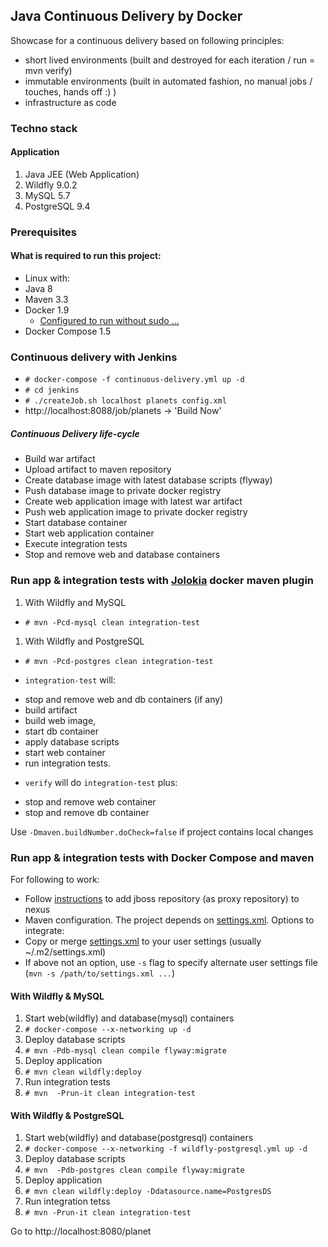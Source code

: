 ## Java Continuous Delivery by Docker

Showcase for a continuous delivery based on following principles:
 - short lived environments (built and destroyed for each iteration  / run = mvn verify)
 - immutable environments (built in automated fashion, no manual jobs / touches, hands off :) )
 - infrastructure as code

### Techno stack
#### Application
 1. Java JEE (Web Application)
 1. Wildfly 9.0.2
 1. MySQL 5.7
 1. PostgreSQL 9.4

### Prerequisites
#### What is required to run this project:
 - Linux with:
  - Java 8
  - Maven 3.3
  - Docker 1.9
    - [Configured to run without sudo ... ](https://docs.docker.com/engine/installation/ubuntulinux/#create-a-docker-group)
  - Docker Compose 1.5

### Continuous delivery with Jenkins
 - `# docker-compose -f continuous-delivery.yml up -d`
 - `# cd jenkins`
 - `# ./createJob.sh localhost planets config.xml`
 - http://localhost:8088/job/planets -> 'Build Now'

##### Continuous Delivery life-cycle
 - Build war artifact
 - Upload artifact to maven repository
 - Create database image with latest database scripts (flyway)
 - Push database image to private docker registry
 - Create web application image with latest war artifact
 - Push web application image to private docker registry
 - Start database container
 - Start web application container
 - Execute integration tests
 - Stop and remove web and database containers

### Run app & integration tests with [Jolokia][1] docker maven plugin
 1. With Wildfly and MySQL
  * `# mvn -Pcd-mysql clean integration-test`
 1. With Wildfly and PostgreSQL
  * `# mvn -Pcd-postgres clean integration-test`

 *  `integration-test` will:
  - stop and remove web and db containers (if any)
  - build artifact
  - build web image,
  - start db container
  - apply database scripts
  - start web container
  - run integration tests.
 *  `verify` will do `integration-test` plus:
  - stop and remove web container
  - stop and remove db container
 
Use `-Dmaven.buildNumber.doCheck=false` if project contains local changes

### Run app & integration tests with Docker Compose and maven

For following to work:
 - Follow [instructions][3] to add jboss repository (as proxy repository) to nexus
 - Maven configuration. The project depends on [settings.xml][4]. Options to integrate:
  - Copy or merge [settings.xml][4] to your user settings (usually ~/.m2/settings.xml)
  - If above not an option, use `-s` flag to specify alternate user settings file (`mvn -s /path/to/settings.xml ...`)

#### With Wildfly & MySQL
1. Start web(wildfly) and database(mysql) containers
 1. `# docker-compose --x-networking up -d`
1. Deploy database scripts
 1. `# mvn -Pdb-mysql clean compile flyway:migrate`
1. Deploy application
 1. `# mvn clean wildfly:deploy`
1. Run integration tests
 1. `# mvn  -Prun-it clean integration-test`
 
#### With Wildfly & PostgreSQL
1. Start web(wildfly) and database(postgresql) containers
 1. `# docker-compose --x-networking -f wildfly-postgresql.yml up -d`
1. Deploy database scripts
 1. `# mvn  -Pdb-postgres clean compile flyway:migrate`
1. Deploy application
 1. `# mvn clean wildfly:deploy -Ddatasource.name=PostgresDS`
1. Run integration tetss
 1. `# mvn -Prun-it clean integration-test`

Go to http://localhost:8080/planet

[1]:https://github.com/rhuss/docker-maven-plugin
[2]:http://flywaydb.org
[3]:https://github.com/tecris/docker/blob/v3.6/nexus/README.md
[4]:https://github.com/tecris/docker/blob/v3.6/nexus/settings.xml
